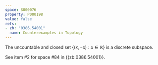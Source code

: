 ```yaml
---
space: S000076
property: P000198
value: false
refs:
- zb: "0386.54001"
  name: Counterexamples in Topology
---
```


The uncountable and closed set $\{(x,-x):x\in\mathbb R\}$ is a discrete subspace.

See item #2 for space #84 in {{zb:0386.54001}}.